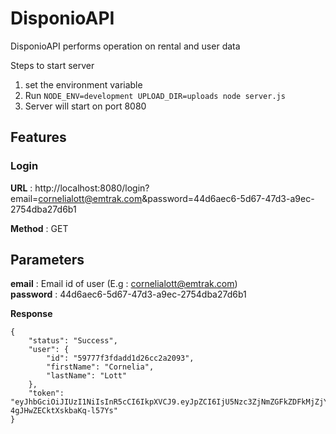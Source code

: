 DisponioAPI
==========

DisponioAPI performs operation on rental and user data

Steps to start server

1) set the environment variable
2) Run `NODE_ENV=development UPLOAD_DIR=uploads node server.js`
3) Server will start on port 8080

## Features

### Login

**URL** : http://localhost:8080/login?email=cornelialott@emtrak.com&password=44d6aec6-5d67-47d3-a9ec-2754dba27d6b1

**Method** : GET

## Parameters

**email** : Email id of user (E.g : cornelialott@emtrak.com) <br/>
**password** : 44d6aec6-5d67-47d3-a9ec-2754dba27d6b1

**Response**
```
{
    "status": "Success",
    "user": {
        "id": "59777f3fdadd1d26cc2a2093",
        "firstName": "Cornelia",
        "lastName": "Lott"
    },
    "token": "eyJhbGciOiJIUzI1NiIsInR5cCI6IkpXVCJ9.eyJpZCI6IjU5Nzc3ZjNmZGFkZDFkMjZjYzJhMjA5MyIsImlhdCI6MTUxNzcyMTM3OSwiZXhwIjoxNTE3NzI4NTc5fQ.4ZxfHmra0Yhsqz2m1MG-4gJHwZECktXskbaKq-l57Ys"
}
```